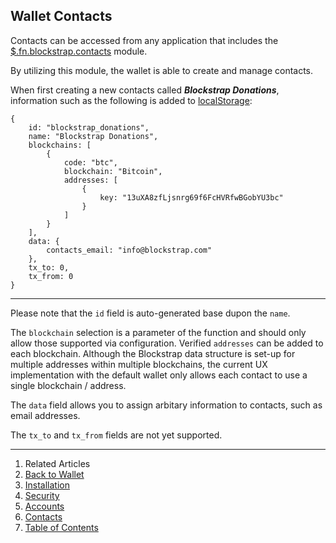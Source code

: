 ## Wallet Contacts

Contacts can be accessed from any application that includes the [$.fn.blockstrap.contacts](../../../framework/modules/contacts/) module.

By utilizing this module, the wallet is able to create and manage contacts.

When first creating a new contacts called ___Blockstrap Donations___, information such as the following is added to [localStorage](http://en.wikipedia.org/wiki/Web_storage):

<!--pre-javascript-->
```
{
    id: "blockstrap_donations",
    name: "Blockstrap Donations",
    blockchains: [
        {
            code: "btc",
            blockchain: "Bitcoin",
            addresses: [
                {
                    key: "13uXA8zfLjsnrg69f6FcHVRfwBGobYU3bc"
                }
            ]
        }
    ],
    data: {
        contacts_email: "info@blockstrap.com"
    },
    tx_to: 0,
    tx_from: 0
}
```
---

Please note that the `id` field is auto-generated base dupon the `name`.

The `blockchain` selection is a parameter of the function and should only allow those supported via configuration. Verified `addresses` can be added to each blockchain. Although the Blockstrap data structure is set-up for multiple addresses within multiple blockchains, the current UX implementation with the default wallet only allows each contact to use a single blockchain / address.

The `data` field allows you to assign arbitary information to contacts, such as email addresses.

The `tx_to` and `tx_from` fields are not yet supported.


---

1. Related Articles
2. [Back to Wallet](../../wallet/)
3. [Installation](../installation/)
4. [Security](../security/)
5. [Accounts](../accounts/)
6. [Contacts](../contacts/)
7. [Table of Contents](../../../)
